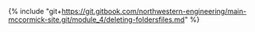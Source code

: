 {% include "git+https://git.gitbook.com/northwestern-engineering/main-mccormick-site.git/module_4/deleting-foldersfiles.md" %}



